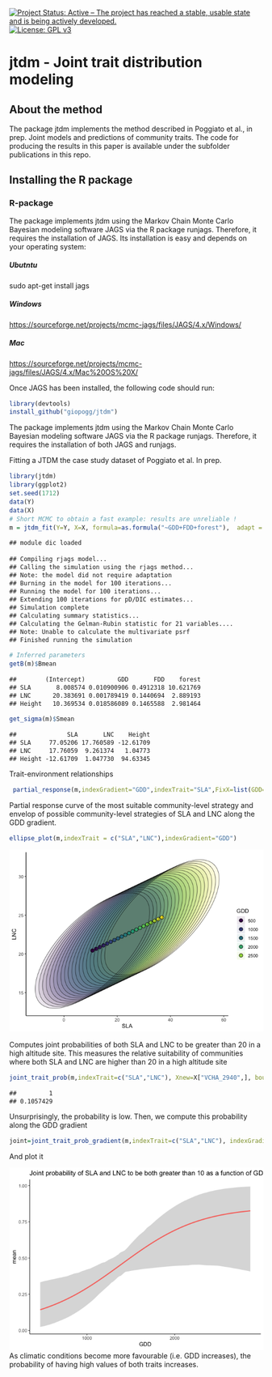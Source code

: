 
<!-- README.md is generated from README.Rmd. Please edit that file -->

[![Project Status: Active – The project has reached a stable, usable
state and is being actively
developed.](http://www.repostatus.org/badges/latest/active.svg)](http://www.repostatus.org/#active)
[![License: GPL
v3](https://img.shields.io/badge/License-GPL%20v3-blue.svg)](https://www.gnu.org/licenses/gpl-3.0)

# jtdm - Joint trait distribution modeling

## About the method

The package jtdm implements the method described in Poggiato et al., in
prep. Joint models and predictions of community traits. The code for
producing the results in this paper is available under the subfolder
publications in this repo.

## Installing the R package

### R-package

The package implements jtdm using the Markov Chain Monte Carlo Bayesian
modeling software JAGS via the R package runjags. Therefore, it requires
the installation of JAGS. Its installation is easy and depends on your
operating system:

##### Ubutntu

sudo apt-get install jags

##### Windows

<https://sourceforge.net/projects/mcmc-jags/files/JAGS/4.x/Windows/>

##### Mac

<https://sourceforge.net/projects/mcmc-jags/files/JAGS/4.x/Mac%20OS%20X/>

Once JAGS has been installed, the following code should run:

``` r
library(devtools)
install_github("giopogg/jtdm")
```

The package implements jtdm using the Markov Chain Monte Carlo Bayesian
modeling software JAGS via the R package runjags. Therefore, it requires
the installation of both JAGS and runjags.

Fitting a JTDM the case study dataset of Poggiato et al. In prep.

``` r
library(jtdm)
library(ggplot2)
set.seed(1712)
data(Y)
data(X)
# Short MCMC to obtain a fast example: results are unreliable !
m = jtdm_fit(Y=Y, X=X, formula=as.formula("~GDD+FDD+forest"),  adapt = 10, burnin = 100, sample = 100)
```

    ## module dic loaded

    ## Compiling rjags model...
    ## Calling the simulation using the rjags method...
    ## Note: the model did not require adaptation
    ## Burning in the model for 100 iterations...
    ## Running the model for 100 iterations...
    ## Extending 100 iterations for pD/DIC estimates...
    ## Simulation complete
    ## Calculating summary statistics...
    ## Calculating the Gelman-Rubin statistic for 21 variables....
    ## Note: Unable to calculate the multivariate psrf
    ## Finished running the simulation

``` r
# Inferred parameters
getB(m)$Bmean
```

    ##        (Intercept)         GDD       FDD    forest
    ## SLA       8.008574 0.010900906 0.4912318 10.621769
    ## LNC      20.383691 0.001789419 0.1440694  2.889193
    ## Height   10.369534 0.018586089 0.1465588  2.981464

``` r
get_sigma(m)$Smean
```

    ##              SLA       LNC    Height
    ## SLA     77.05206 17.760589 -12.61709
    ## LNC     17.76059  9.261374   1.04773
    ## Height -12.61709  1.047730  94.63345

Trait-environment relationships

``` r
 partial_response(m,indexGradient="GDD",indexTrait="SLA",FixX=list(GDD=NULL,FDD=NULL,forest=1))$p
```

Partial response curve of the most suitable community-level strategy and
envelop of possible community-level strategies of SLA and LNC along the
GDD gradient.

``` r
ellipse_plot(m,indexTrait = c("SLA","LNC"),indexGradient="GDD")
```

![](README_files/figure-gfm/unnamed-chunk-3-1.png)<!-- -->

Computes joint probabilities of both SLA and LNC to be greater than 20
in a high altitude site. This measures the relative suitability of
communities where both SLA and LNC are higher than 20 in a high altitude
site

``` r
joint_trait_prob(m,indexTrait=c("SLA","LNC"), Xnew=X["VCHA_2940",], bounds=list(c(20,Inf),c(20,Inf)))$PROBmean
```

    ##         1 
    ## 0.1057429

Unsurprisingly, the probability is low. Then, we compute this
probability along the GDD gradient

``` r
joint=joint_trait_prob_gradient(m,indexTrait=c("SLA","LNC"), indexGradient="GDD", bounds=list(c(mean(Y[,"SLA"]),Inf),c(mean(Y[,"SLA"]),Inf)))
```

And plot it

![](README_files/figure-gfm/unnamed-chunk-6-1.png)<!-- --> As climatic
conditions become more favourable (i.e. GDD increases), the probability
of having high values of both traits increases.
